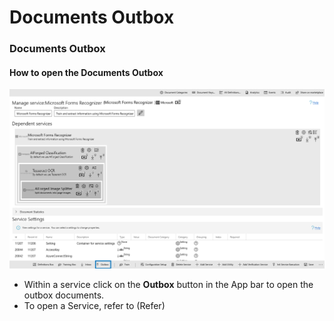 # Documents Outbox

### Documents Outbox

#### How to open the Documents Outbox

![](../.gitbook/assets/77.png)

* Within a service click on the **Outbox** button in the App bar to open the outbox documents.
* To open a Service, refer to \(Refer\)

